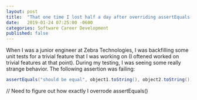 ```yaml
---
layout: post
title:  "That one time I lost half a day after overriding assertEquals() in a unit test"
date:   2019-01-24 07:25:00 -0600
categories: Software Career Development
published: false
---
```


When I was a junior engineer at Zebra Technologies, I was backfilling some unit tests for a trivial feature that I was working on (I oftened worked on trivial features at that point). During my testing, I was seeing some really strange behavior. The following assertion was failing:

```java
assertEquals("should be equal", object1.toString(), object2.toString());
```

// Need to figure out how exactly I overrode assertEquals()